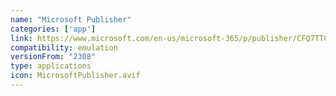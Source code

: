 ```yaml
---
name: "Microsoft Publisher"
categories: ['app']
link: https://www.microsoft.com/en-us/microsoft-365/p/publisher/CFQ7TTC0HLKN
compatibility: emulation
versionFrom: "2308"
type: applications
icon: MicrosoftPublisher.avif
---
```


